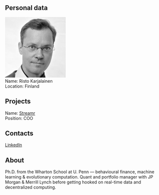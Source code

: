 ## Personal data
![risto karjalainen photo](photo/risto_karjalainen.jpg)  
Name:   Risto Karjalainen  
Location: Finland  
## Projects 
Name: [Streamr](../projects/streamr.md)  
Position: COO   
## Contacts
[LinkedIn](https://www.linkedin.com/in/ristokarjalainen/)      
## About
Ph.D. from the Wharton School at U. Penn — behavioural finance, machine learning & evolutionary computation. Quant and portfolio manager with JP Morgan & Merrill Lynch before getting hooked on real-time data and decentralized computing.

